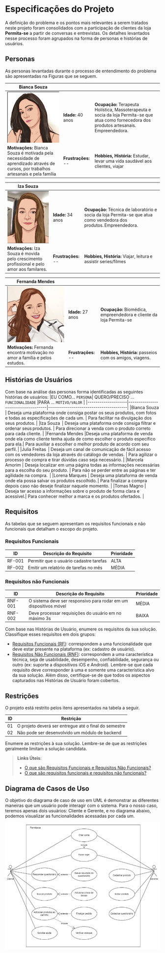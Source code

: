 # Especificações do Projeto

A definição do problema e os pontos mais relevantes a serem tratados neste projeto foram consolidados com a participação de clientes da loja **Permita-se** a partir de conversas e entrevistas. Os detalhes levantados nesse processo foram agrupados na forma de personas e histórias de usuários.

## Personas

As personas levantadas durante o processo de entendimento do problema são apresentadas na Figuras que se seguem. 

| **Bianca Souza** |      |      |
|------------------------------|------|------|
|![persona1](img/persona1.jpg) | **Idade:** 40 anos  | **Ocupação:** Terapeuta Holística, Massoterapeuta e socia da loja Permita-se que atua como fornecedora dos produtos artesanais. Empreendedora. |
| **Motivações:** Bianca Souza é motivada pela necessidade de aprendizado através de cursos, por trabalhos artesanais e pela família	| **Frustrações:** -- | **Hobbies, História:** Estudar, levar uma vida saudável aos clientes, viajar|

| **Iza Souza** |      |      |
|------------------------------|------|------|
|![persona2](img/persona2.jpg) | **Idade:** 34 anos  | **Ocupação:** Técnica de laboratório e socia da loja Permita-se que atua como vendedora dos produtos. Empreendedora. |
| **Motivações:** Iza Souza é movida pelo crescimento profissional e pelo amor aos familares.	| **Frustrações:** -- | **Hobbies, História:** Viajar, leitura e assistir series/filmes|

| **Fernanda Mendes** |      |      |
|------------------------------|------|------|
|![persona3](img/persona3.jpg) | **Idade:** 27 anos  | **Ocupação:** Biomédica, empreendedora e cliente da loja Permita-se |
| **Motivações:** Fernanda encontra motivação no amor a família e pelos estudos.	| **Frustrações:** -- | **Hobbies, História:** passeios com os amigos, viagens.|


## Histórias de Usuários

Com base na análise das personas forma identificadas as seguintes histórias de usuários:
|EU COMO... `PERSONA`| QUERO/PRECISO ... `FUNCIONALIDADE` |PARA ... `MOTIVO/VALOR`                 |
|--------------------|------------------------------------|----------------------------------------|
|Bianca Souza        | Deseja uma plataforma onde consiga postar os seus produtos, com fotos e todas as especificações de cada um. | Para facilitar na divulgação dos seus produtos. |
|Iza Souza           | Deseja uma plataforma onde consiga filtrar e ordenar seus produtos. | Para direcionar a venda com o produto correto para cada cliente. |
|Fernanda Mendes     |Deseja uma plataforma de venda onde ela como cliente tenha ajuda de como escolher o produto específico para ela.| Para auxiliar a escolher o melhor produto de acordo com seu perfil. |
|Julia Freitas       | Deseja um canal de comunicação de fácil acesso com os vendedores da loja através do catálogo de vendas. | Para agilizar o processo de compra e tirar dúvidas caso seja necessário. |
|Marcela Amorim      | Deseja localizar em uma página todas as informações necessárias para a escolha do seu produto. | Para não se perder entre as páginas e ter agilidade na compra.  |
|Lorena Marques      | Deseja uma plataforma de venda onde ela possa salvar os produtos escolhido. | Para finalizar a compra depois caso não deseje finalizar naquele momento. |
|Tomas Magno         | Deseja ter acesso a informações sobre o produto de forma clara e acessível.| Para conhecer melhor a marca e os produtos ofertados. |

## Requisitos

As tabelas que se seguem apresentam os requisitos funcionais e não funcionais que detalham o escopo do projeto.

### Requisitos Funcionais

|ID    | Descrição do Requisito  | Prioridade |
|------|-----------------------------------------|----|
|RF-001| Permitir que o usuário cadastre tarefas | ALTA | 
|RF-002| Emitir um relatório de tarefas no mês   | MÉDIA |

### Requisitos não Funcionais

|ID     | Descrição do Requisito  |Prioridade |
|-------|-------------------------|----|
|RNF-001| O sistema deve ser responsivo para rodar em um dispositivos móvel | MÉDIA | 
|RNF-002| Deve processar requisições do usuário em no máximo 3s |  BAIXA | 

Com base nas Histórias de Usuário, enumere os requisitos da sua solução. Classifique esses requisitos em dois grupos:

- [Requisitos Funcionais
 (RF)](https://pt.wikipedia.org/wiki/Requisito_funcional):
 correspondem a uma funcionalidade que deve estar presente na
  plataforma (ex: cadastro de usuário).
- [Requisitos Não Funcionais
  (RNF)](https://pt.wikipedia.org/wiki/Requisito_n%C3%A3o_funcional):
  correspondem a uma característica técnica, seja de usabilidade,
  desempenho, confiabilidade, segurança ou outro (ex: suporte a
  dispositivos iOS e Android).
Lembre-se que cada requisito deve corresponder à uma e somente uma
característica alvo da sua solução. Além disso, certifique-se de que
todos os aspectos capturados nas Histórias de Usuário foram cobertos.

## Restrições

O projeto está restrito pelos itens apresentados na tabela a seguir.

|ID| Restrição                                             |
|--|-------------------------------------------------------|
|01| O projeto deverá ser entregue até o final do semestre |
|02| Não pode ser desenvolvido um módulo de backend        |


Enumere as restrições à sua solução. Lembre-se de que as restrições geralmente limitam a solução candidata.

> **Links Úteis**:
> - [O que são Requisitos Funcionais e Requisitos Não Funcionais?](https://codificar.com.br/requisitos-funcionais-nao-funcionais/)
> - [O que são requisitos funcionais e requisitos não funcionais?](https://analisederequisitos.com.br/requisitos-funcionais-e-requisitos-nao-funcionais-o-que-sao/)

## Diagrama de Casos de Uso

O objetivo do diagrama de caso de uso em UML é demonstrar as diferentes maneiras que um usuário pode interagir com o sistema. Para o nosso caso, teremos apenas dois usuários: Cliente e Gerente, e no diagrama abaixo, podemos visualizar as funcionalidades acessadas por cada um.

![diagrama-casos-de-uso](img/casos-de-uso-permita-se.drawio.png)
